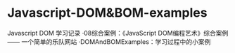# Javascript-DOM&BOM-examples
Javascript DOM 学习记录
·08综合案例：《JavaScript DOM编程艺术》综合案例 —— 一个简单的乐队网站
·DOMAndBOMExamples：学习过程中的小案例


